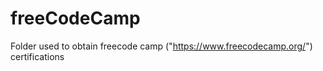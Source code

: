 # freeCodeCamp
Folder used to obtain freecode camp ("https://www.freecodecamp.org/") certifications
